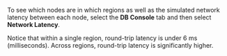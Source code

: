 To see which nodes are in which regions as well as the simulated network latency between each node, select the **DB Console** tab and then select **Network Latency**.

Notice that within a single region, round-trip latency is under 6 ms (milliseconds). Across regions, round-trip latency is significantly higher.
